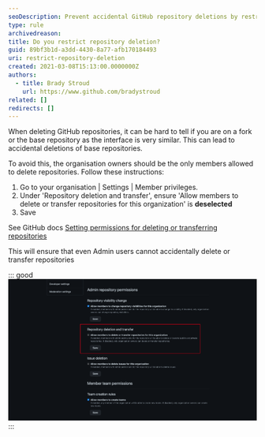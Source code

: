 ```yaml
---
seoDescription: Prevent accidental GitHub repository deletions by restricting access to only organization owners.
type: rule
archivedreason:
title: Do you restrict repository deletion?
guid: 89bf3b1d-a3dd-4430-8a77-afb170184493
uri: restrict-repository-deletion
created: 2021-03-08T15:13:00.0000000Z
authors:
  - title: Brady Stroud
    url: https://www.github.com/bradystroud
related: []
redirects: []
---
```


When deleting GitHub repositories, it can be hard to tell if you are on a fork or the base repository as the interface is very similar. This can lead to accidental deletions of base repositories.

<!--endintro-->

To avoid this, the organisation owners should be the only members allowed to delete repositories. Follow these instructions:

1. Go to your organisation | Settings | Member privileges.
2. Under 'Repository deletion and transfer', ensure 'Allow members to delete or transfer repositories for this organization' is **deselected**
3. Save

See GitHub docs [Setting permissions for deleting or transferring repositories](https://docs.github.com/en/github/setting-up-and-managing-organizations-and-teams/setting-permissions-for-deleting-or-transferring-repositories)

This will ensure that even Admin users cannot accidentally delete or transfer repositories

::: good
![Figure: 'Allow members to delete or transfer repositories for this organization' is disabled](dontAllowDeletion.png)
:::
